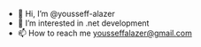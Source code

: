 - 👋 Hi, I’m @yousseff-alazer
- 👀 I’m interested in .net development
- 📫 How to reach me yousseffalazer@gmail.com

<!---
yousseff-alazer/yousseff-alazer is a ✨ special ✨ repository because its `README.md` (this file) appears on your GitHub profile.
You can click the Preview link to take a look at your changes.
--->

